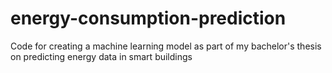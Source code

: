 # energy-consumption-prediction
Code for creating a machine learning model as part of my bachelor's thesis on predicting energy data in smart buildings
